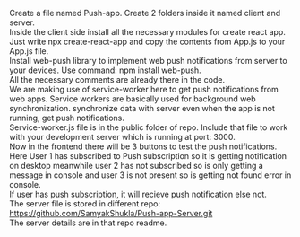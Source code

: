 Create a file named Push-app. Create 2 folders inside it named client and server. <br>
Inside the client side install all the necessary modules for create react app. Just write npx create-react-app and copy the contents from App.js to your App.js file. <br>
Install web-push library to implement web push notifications from server to your devices. Use command: npm install web-push. <br>
All the necessary comments are already there in the code. <br>
We are making use of service-worker here to get push notifications from web apps. Service workers are basically used for background web synchronization. synchronize data with server even when the app is not running, get push notifications. <br>
Service-worker.js file is in the public folder of repo. Include that file to work with your development server which is running at port: 3000. <br>
Now in the frontend there will be 3 buttons to test the push notifications. Here User 1 has subscribed to Push subscription so it is getting notification on desktop meanwhile user 2 has not subscribed so is only getting a message in console and user 3 is not present so is getting not found error in console. <br>
If user has push subscription, it will recieve push notification else not. <br>
The server file is stored in different repo: https://github.com/SamyakShukla/Push-app-Server.git <br>
The server details are in that repo readme. <br>
